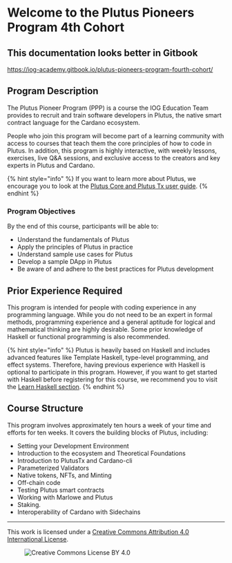 # Welcome to the Plutus Pioneers Program 4th Cohort

## This documentation looks better in Gitbook

https://iog-academy.gitbook.io/plutus-pioneers-program-fourth-cohort/



## Program Description

The Plutus Pioneer Program (PPP) is a course the IOG Education Team provides to recruit and train software developers in Plutus, the native smart contract language for the Cardano ecosystem.

People who join this program will become part of a learning community with access to courses that teach them the core principles of how to code in Plutus. In addition, this program is highly interactive, with weekly lessons, exercises, live Q\&A sessions, and exclusive access to the creators and key experts in Plutus and Cardano.

{% hint style="info" %}
If you want to learn more about Plutus, we encourage you to look at the [Plutus Core and Plutus Tx user guide](https://plutus.readthedocs.io/en/latest/).
{% endhint %}

### Program Objectives

By the end of this course, participants will be able to:

* Understand the fundamentals of Plutus
* Apply the principles of Plutus in practice
* Understand sample use cases for Plutus
* Develop a sample DApp in Plutus
* Be aware of and adhere to the best practices for Plutus development

## Prior Experience Required

This program is intended for people with coding experience in any programming language. While you do not need to be an expert in formal methods, programming experience and a general aptitude for logical and mathematical thinking are highly desirable. Some prior knowledge of Haskell or functional programming is also recommended.

{% hint style="info" %}
Plutus is heavily based on Haskell and includes advanced features like Template Haskell, type-level programming, and effect systems. Therefore, having previous experience with Haskell is optional to participate in this program. However, if you want to get started with Haskell before registering for this course, we recommend you to visit the [Learn Haskell section](prework/learn-haskell.md).
{% endhint %}

## Course Structure

This program involves approximately ten hours a week of your time and efforts for ten weeks. It covers the building blocks of Plutus, including:

* Setting your Development Environment
* Introduction to the ecosystem and Theoretical Foundations
* Introduction to PlutusTx and Cardano-cli
* Parameterized Validators
* Native tokens, NFTs, and Minting
* Off-chain code
* Testing Plutus smart contracts
* Working with Marlowe and Plutus
* Staking.
* Interoperability of Cardano with Sidechains

---

This work is licensed under a [Creative Commons Attribution 4.0 International License](http://creativecommons.org/licenses/by/4.0/).

<figure><img src="https://i.creativecommons.org/l/by/4.0/88x31.png" alt="Creative Commons License BY 4.0"></figure>
